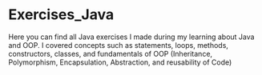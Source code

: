 # Exercises_Java
Here you can find all Java exercises I made during my learning about Java and OOP.
I covered concepts such as statements, loops, methods, constructors, classes, and fundamentals of OOP (Inheritance, Polymorphism, Encapsulation, Abstraction, and reusability of Code)
